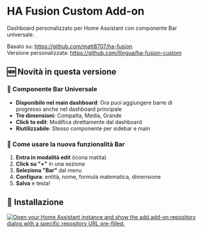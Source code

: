 # HA Fusion Custom Add-on

Dashboard personalizzato per Home Assistant con componente Bar universale.

Basato su: <https://github.com/matt8707/ha-fusion>  
Versione personalizzata: <https://github.com/llingua/ha-fusion-custom>

## 🆕 Novità in questa versione

### 🎯 Componente Bar Universale

- **Disponibile nel main dashboard**: Ora puoi aggiungere barre di progresso anche nel dashboard principale
- **Tre dimensioni**: Compatta, Media, Grande
- **Click to edit**: Modifica direttamente dal dashboard
- **Riutilizzabile**: Stesso componente per sidebar e main

### 📖 Come usare la nuova funzionalità Bar

1. **Entra in modalità edit** (icona matita)
2. **Click su "+"** in una sezione
3. **Seleziona "Bar"** dal menu
4. **Configura**: entità, nome, formula matematica, dimensione
5. **Salva** e testa!

## 🚀 Installazione

[![Open your Home Assistant instance and show the add add-on repository dialog with a specific repository URL pre-filled.](https://my.home-assistant.io/badges/supervisor_add_addon_repository.svg)](https://my.home-assistant.io/redirect/supervisor_add_addon_repository/?repository_url=https%3A%2F%2Fgithub.com%2Fllingua%2Faddon-ha-fusion)
